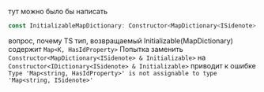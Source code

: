 тут можно было бы написать

```js
const InitializableMapDictionary: Constructor<MapDictionary<ISidenote> & Initializable> = Initializable(MapDictionary);
```

вопрос, почему TS тип, возвращаемый Initializable(MapDictionary) содержит `Map<K, HasIdProperty>`
Попытка заменить
`Constructor<MapDictionary<ISidenote> & Initializable>` на
`Constructor<IDictionary<ISidenote> & Initializable>`
приводит к ошибке
`Type 'Map<string, HasIdProperty>' is not assignable to type 'Map<string, ISidenote>'`
